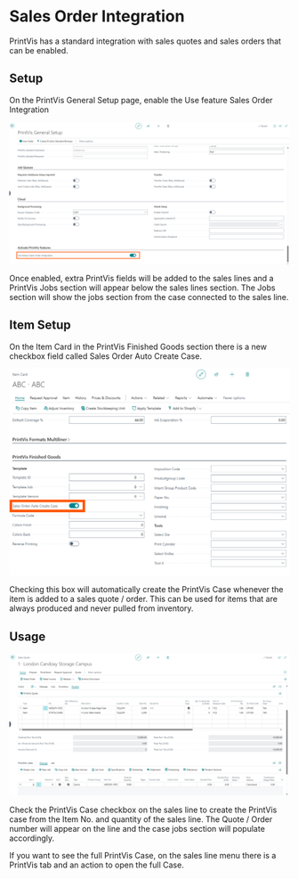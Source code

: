 # Sales Order Integration

PrintVis has a standard integration with sales quotes and sales orders
that can be enabled.

## Setup

On the PrintVis General Setup page, enable the Use feature Sales Order
Integration

![Sales Order Integration](./assets/SOI1.png)

Once enabled, extra PrintVis fields will be added to the sales lines and
a PrintVis Jobs section will appear below the sales lines section. The
Jobs section will show the jobs section from the case connected to the
sales line.

## Item Setup

On the Item Card in the PrintVis Finished Goods section there is a new
checkbox field called Sales Order Auto Create Case.

![Sales Order Integration](./assets/SOI2.png)

Checking this box will automatically create the PrintVis Case whenever
the item is added to a sales quote / order. This can be used for items
that are always produced and never pulled from inventory.

## Usage

![Sales Order Integration](./assets/SOI3.png)

Check the PrintVis Case checkbox on the sales line to create the
PrintVis case from the Item No. and quantity of the sales line. The
Quote / Order number will appear on the line and the case jobs section
will populate accordingly.

If you want to see the full PrintVis Case, on the sales line menu there
is a PrintVis tab and an action to open the full Case.
